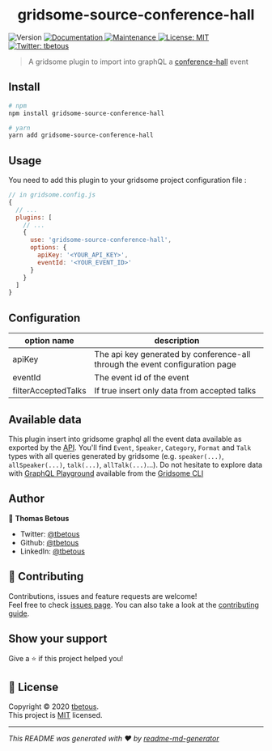 <h1 align="center">gridsome-source-conference-hall</h1>
<p>
  <img alt="Version" src="https://img.shields.io/badge/version-0.0.1-blue.svg?cacheSeconds=2592000" />
  <a href="https://github.com/tbetous/gridsome-source-conference-hall#readme" target="_blank">
    <img alt="Documentation" src="https://img.shields.io/badge/documentation-yes-brightgreen.svg" />
  </a>
  <a href="https://github.com/tbetous/gridsome-source-conference-hall/graphs/commit-activity" target="_blank">
    <img alt="Maintenance" src="https://img.shields.io/badge/Maintained%3F-yes-green.svg" />
  </a>
  <a href="https://github.com/tbetous/gridsome-source-conference-hall/blob/master/LICENSE" target="_blank">
    <img alt="License: MIT" src="https://img.shields.io/badge/license-MIT-yellow.svg" />
  </a>
  <a href="https://twitter.com/tbetous" target="_blank">
    <img alt="Twitter: tbetous" src="https://img.shields.io/twitter/follow/tbetous.svg?style=social" />
  </a>
</p>

> A gridsome plugin to import into graphQL a [conference-hall](https://conference-hall.io/) event

## Install

```bash
# npm
npm install gridsome-source-conference-hall

# yarn
yarn add gridsome-source-conference-hall
```

## Usage

You need to add this plugin to your gridsome project configuration file :

```javascript
// in gridsome.config.js
{
  // ...
  plugins: [
    // ...
    {
      use: 'gridsome-source-conference-hall',
      options: {
        apiKey: '<YOUR_API_KEY>',
        eventId: '<YOUR_EVENT_ID>'
      }
    }
  ]
}
```

## Configuration

| option name         | description                                                                  |
| ------------------- | ---------------------------------------------------------------------------- |
| apiKey              | The api key generated by conference-all through the event configuration page |
| eventId             | The event id of the event                                                    |
| filterAcceptedTalks | If true insert only data from accepted talks                                 |

## Available data

This plugin insert into gridsome graphql all the event data available as exported by the [API](https://contribute-conference-hall.netlify.com/?path=/docs/apis-event--page). You'll find `Event`, `Speaker`, `Category`, `Format` and `Talk` types with all queries generated by gridsome (e.g. `speaker(...)`, `allSpeaker(...)`, `talk(...)`, `allTalk(...)`...).
Do not hesitate to explore data with [GraphQL Playground](https://github.com/prisma-labs/graphql-playground) available from the [Gridsome CLI](https://gridsome.org/docs/gridsome-cli/#explore)

## Author

👤 **Thomas Betous**

- Twitter: [@tbetous](https://twitter.com/tbetous)
- Github: [@tbetous](https://github.com/tbetous)
- LinkedIn: [@tbetous](https://linkedin.com/in/tbetous)

## 🤝 Contributing

Contributions, issues and feature requests are welcome!<br />Feel free to check [issues page](https://github.com/tbetous/gridsome-source-conference-hall/issues). You can also take a look at the [contributing guide](https://github.com/tbetous/gridsome-source-conference-hall/blob/master/docs/CONTRIBUTING.md).

## Show your support

Give a ⭐️ if this project helped you!

## 📝 License

Copyright © 2020 [tbetous](https://github.com/tbetous).<br />
This project is [MIT](https://github.com/tbetous/gridsome-source-conference-hall/blob/master/LICENSE) licensed.

---

_This README was generated with ❤️ by [readme-md-generator](https://github.com/kefranabg/readme-md-generator)_
